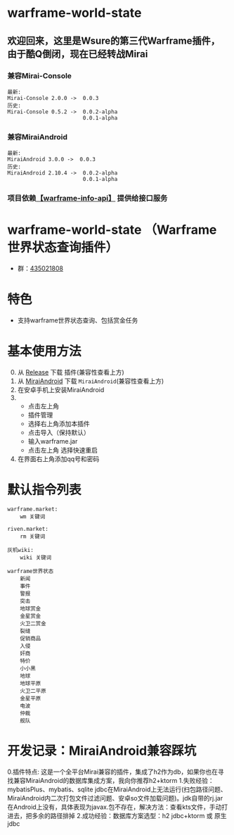# warframe-world-state
## 欢迎回来，这里是Wsure的第三代Warframe插件，由于酷Q倒闭，现在已经转战Mirai
### 兼容Mirai-Console 
    最新:
    Mirai-Console 2.0.0 ->  0.0.3 
    历史:
    Mirai-Console 0.5.2 ->  0.0.2-alpha
                            0.0.1-alpha
### 兼容MiraiAndroid
    最新: 
    MiraiAndroid 3.0.0 ->  0.0.3
    历史:
    MiraiAndroid 2.10.4 ->  0.0.2-alpha
                            0.0.1-alpha
### 项目依赖[【warframe-info-api】](https://github.com/WsureDev/warframe-info-api) 提供给接口服务
# warframe-world-state （Warframe世界状态查询插件）
- 群：[435021808](https://jq.qq.com/?_wv=1027&k=rGrjxfv0) 
# 特色
- 支持warframe世界状态查询、包括赏金任务  
# 基本使用方法
0. 从 [Release](https://github.com/WsureDev/warframe-world-state/releases) 下载 插件(兼容性查看上方)
1. 从 [MiraiAndroid](https://github.com/mzdluo123/MiraiAndroid/releases) 下载 `MiraiAndroid`(兼容性查看上方)
2. 在安卓手机上安装MiraiAndroid
3.  - 点击左上角 
    - 插件管理 
    - 选择右上角添加本插件 
    - 点击导入（保持默认）
    - 输入warframe.jar
    - 点击左上角 选择快速重启
4. 在界面右上角添加qq号和密码
# 默认指令列表  
    warframe.market: 
        wm 关键词
        
    riven.market: 
        rm 关键词
        
    灰机wiki: 
        wiki 关键词
        
    warframe世界状态
        新闻
        事件
        警报
        突击
        地球赏金
        金星赏金
        火卫二赏金
        裂缝
        促销商品
        入侵
        奸商
        特价
        小小黑
        地球
        地球平原
        火卫二平原
        金星平原
        电波
        仲裁
        舰队
# 开发记录：MiraiAndroid兼容踩坑
0.插件特点: 这是一个全平台Mirai兼容的插件，集成了h2作为db，如果你也在寻找兼容MiraiAndroid的数据库集成方案，我向你推荐h2+ktorm
1.失败经验：mybatisPlus、mybatis、sqlite jdbc在MiraiAndroid上无法运行(扫包路径问题、MiraiAndroid内二次打包文件过滤问题、安卓so文件加载问题)。jdk自带的rj.jar在Android上没有，具体表现为javax.包不存在，解决方法：查看kts文件，手动打进去，把多余的路径排掉
2.成功经验：数据库方案选型：h2 jdbc+ktorm 或 原生jdbc
